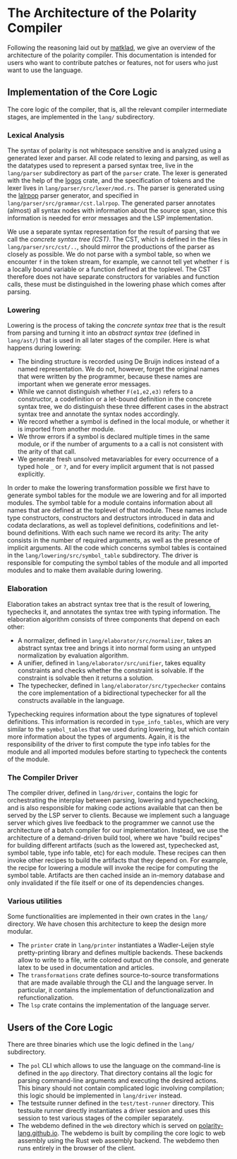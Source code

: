 # The Architecture of the Polarity Compiler

Following the reasoning laid out by [matklad](https://matklad.github.io/2021/02/06/ARCHITECTURE.md.html), we give an overview of the architecture of the polarity compiler.
This documentation is intended for users who want to contribute patches or features, not for users who just want to use the language.

## Implementation of the Core Logic

The core logic of the compiler, that is, all the relevant compiler intermediate stages, are implemented in the `lang/` subdirectory.

### Lexical Analysis

The syntax of polarity is not whitespace sensitive and is analyzed using a generated lexer and parser.
All code related to lexing and parsing, as well as the datatypes used to represent a parsed syntax tree, live in the `lang/parser` subdirectory as part of the `parser` crate.
The lexer is generated with the help of the [logos](https://docs.rs/logos/latest/logos/) crate, and the specification of tokens and the lexer lives in `lang/parser/src/lexer/mod.rs`.
The parser is generated using the [lalrpop](https://lalrpop.github.io/lalrpop/) parser generator, and specified in `lang/parser/src/grammar/cst.lalrpop`.
The generated parser annotates (almost) all syntax nodes with information about the source span, since this information is needed for error messages and the LSP implementation.

We use a separate syntax representation for the result of parsing that we call the *concrete syntax tree (CST)*.
The CST, which is defined in the files in  `lang/parser/src/cst/..`, should mirror the productions of the parser as closely as possible.
We do not parse with a symbol table, so when we encounter `f` in the token stream, for example, we cannot tell yet whether `f` is a locally bound variable or a function defined at the toplevel.
The CST therefore does not have separate constructors for variables and function calls, these must be distinguished in the lowering phase which comes after parsing.

### Lowering

Lowering is the process of taking the *concrete syntax tree* that is the result from parsing and turning it into an *abstract syntax tree* (defined in `lang/ast/`) that is used in all later stages of the compiler.
Here is what happens during lowering:

- The binding structure is recorded using De Bruijn indices instead of a named representation. We do not, however, forget the original names that were written by the programmer, because these names are important when we generate error messages.
- While we cannot distinguish whether `F(e1,e2,e3)` refers to a constructor, a codefinition or a let-bound definition in the concrete syntax tree, we do distinguish these three different cases in the abstract syntax tree and annotate the syntax nodes accordingly.
- We record whether a symbol is defined in the local module, or whether it is imported from another module.
- We throw errors if a symbol is declared multiple times in the same module, or if the number of arguments to a a call is not consistent with the arity of that call.
- We generate fresh unsolved metavariables for every occurrence of a typed hole `_` or `?`, and for every implicit argument that is not passed explicitly.

In order to make the lowering transformation possible we first have to generate symbol tables for the module we are lowering and for all imported modules.
The symbol table for a module contains information about all names that are defined at the toplevel of that module.
These names include type constructors, constructors and destructors introduced in data and codata declarations, as well as toplevel definitions, codefinitions and let-bound definitions.
With each such name we record its arity: The arity consists in the number of required arguments, as well as the presence of implicit arguments.
All the code which concerns symbol tables is contained in the `lang/lowering/src/symbol_table` subdirectory.
The driver is responsible for computing the symbol tables of the module and all imported modules and to make them available during lowering.


### Elaboration

Elaboration takes an abstract syntax tree that is the result of lowering, typechecks it, and annotates the syntax tree with typing information.
The elaboration algorithm consists of three components that depend on each other:

- A normalizer, defined in `lang/elaborator/src/normalizer`, takes an abstract syntax tree and brings it into normal form using an untyped normalization by evaluation algorithm.
- A unifier, defined in `lang/elaborator/src/unifier`, takes equality constraints and checks whether the constraint is solvable.
  If the constraint is solvable then it returns a solution.
- The typechecker, defined in `lang/elaborator/src/typechecker` contains the core implementation of a bidirectional typechecker for all the constructs available in the language.

Typechecking requires information about the type signatures of toplevel definitions.
This information is recorded in `type_info_tables`, which are very similar to the `symbol_tables` that we used during lowering, but which contain more information about the types of arguments.
Again, it is the responsibility of the driver to first compute the type info tables for the module and all imported modules before starting to typecheck the contents of the module.

### The Compiler Driver

The compiler driver, defined in `lang/driver`, contains the logic for orchestrating the interplay between parsing, lowering and typechecking, and is also responsible for making code actions available that can then be served by the LSP server to clients.
Because we implement such a language server which gives live feedback to the programmer we cannot use the architecture of a batch compiler for our implementation.
Instead, we use the architecture of a demand-driven build tool, where we have "build recipes" for building different artifacts (such as the lowered ast, typechecked ast, symbol table, type info table, etc) for each module. These recipes can then invoke other recipes to build the artifacts that they depend on.
For example, the recipe for lowering a module will invoke the recipe for computing the symbol table.
Artifacts are then cached inside an in-memory database and only invalidated if the file itself or one of its dependencies changes.

### Various utilities

Some functionalities are implemented in their own crates in the `lang/` directory.
We have chosen this architecture to keep the design more modular.

- The `printer` crate in `lang/printer` instantiates a Wadler-Leijen style pretty-printing library and defines multiple backends.
  These backends allow to write to a file, write colored output on the console, and generate latex to be used in documentation and articles.
- The `transformations` crate defines source-to-source transformations that are made available through the CLI and the language server. In particular, it contains the implementation of defunctionalization and refunctionalization.
- The `lsp` crate contains the implementation of the language server.

## Users of the Core Logic

There are three binaries which use the logic defined in the `lang/` subdirectory.

- The `pol` CLI which allows to use the language on the command-line is defined in the `app` directory. That directory contains all the logic for parsing command-line arguments and executing the desired actions. This binary should not contain complicated logic involving compilation; this logic should be implemented in `lang/driver` instead.
- The testsuite runner defined in the `test/test-runner` directory. This testsuite runner directly instantiates a driver session and uses this session to test various stages of the compiler separately.
- The webdemo defined in the `web` directory which is served on [polarity-lang.github.io](polarity-lang.github.io). The webdemo is built by compiling the core logic to web assembly using the Rust web assembly backend. The webdemo then runs entirely in the browser of the client.